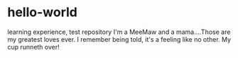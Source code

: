 # hello-world
learning experience, test repository
I'm a MeeMaw and a mama....Those are my greatest loves ever.  I remember being told, it's a feeling like no other. My cup runneth over!
